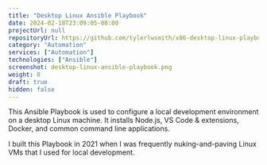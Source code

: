 ```yaml
---
title: "Desktop Linux Ansible Playbook"
date: 2024-02-18T23:09:05-08:00
projectUrl: null
repositoryUrl: https://github.com/tylerlwsmith/x86-desktop-linux-playbook
category: "Automation"
services: ["Automation"]
technologies: ["Ansible"]
screenshot: desktop-linux-ansible-playbook.png
weight: 8
draft: true
hidden: false
---
```


This Ansible Playbook is used to configure a local development environment on a desktop Linux machine. It installs Node.js, VS Code & extensions, Docker, and common command line applications.

I built this Playbook in 2021 when I was frequently nuking-and-paving Linux VMs that I used for local development.
